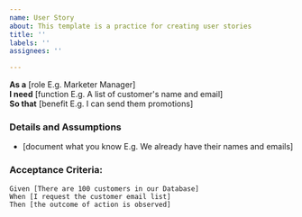 ```yaml
---
name: User Story
about: This template is a practice for creating user stories
title: ''
labels: ''
assignees: ''

---
```


**As a** [role   E.g. Marketer Manager]  
 **I need** [function   E.g. A list of customer's name and email]  
 **So that** [benefit   E.g. I can send them promotions]  
   
 ### Details and Assumptions
 * [document what you know    E.g. We already have their names and emails]
   
 ### Acceptance Criteria:  
   
 ```gherkin
 Given [There are 100 customers in our Database] 
 When [I request the customer email list]
 Then [the outcome of action is observed]
 ```
